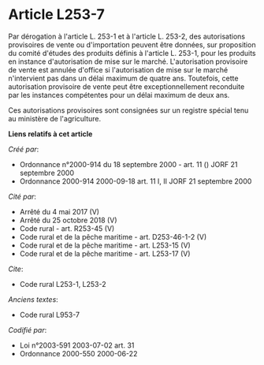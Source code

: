 # Article L253-7

Par dérogation à l'article L. 253-1 et à l'article L. 253-2, des autorisations provisoires de vente ou d'importation peuvent
être données, sur proposition du comité d'études des produits définis à l'article L. 253-1, pour les produits en instance
d'autorisation de mise sur le marché. L'autorisation provisoire de vente est annulée d'office si l'autorisation de mise sur
le marché n'intervient pas dans un délai maximum de quatre ans. Toutefois, cette autorisation provisoire de vente peut être
exceptionnellement reconduite par les instances compétentes pour un délai maximum de deux ans.

Ces autorisations provisoires sont consignées sur un registre spécial tenu au ministère de l'agriculture.

**Liens relatifs à cet article**

_Créé par_:

  - Ordonnance n°2000-914 du 18 septembre 2000 - art. 11 () JORF 21 septembre 2000
  - Ordonnance 2000-914 2000-09-18 art. 11 I, II JORF 21 septembre 2000

_Cité par_:

  - Arrêté du 4 mai 2017 (V)
  - Arrêté du 25 octobre 2018 (V)
  - Code rural - art. R253-45 (V)
  - Code rural et de la pêche maritime - art. D253-46-1-2 (V)
  - Code rural et de la pêche maritime - art. L253-15 (V)
  - Code rural et de la pêche maritime - art. L253-17 (V)

_Cite_:

  - Code rural L253-1, L253-2

_Anciens textes_:

  - Code rural L953-7

_Codifié par_:

  - Loi n°2003-591 2003-07-02 art. 31
  - Ordonnance 2000-550 2000-06-22
